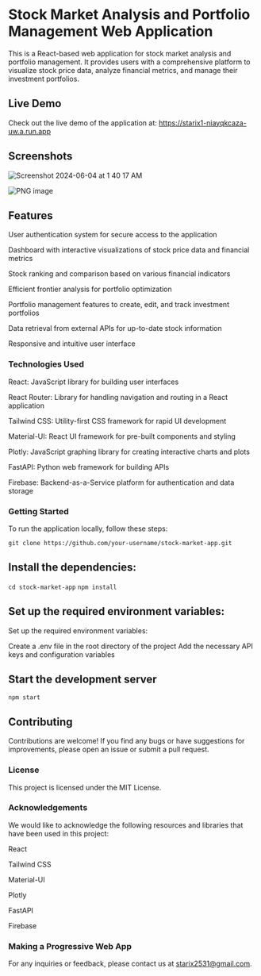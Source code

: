# Stock Market Analysis and Portfolio Management Web Application

This is a React-based web application for stock market analysis and portfolio management. It provides users with a comprehensive platform to visualize stock price data, analyze financial metrics, and manage their investment portfolios.

## Live Demo
Check out the live demo of the application at: https://starix1-niayqkcaza-uw.a.run.app

## Screenshots

![Screenshot 2024-06-04 at 1 40 17 AM](https://github.com/starix2531/stock_data_visualization/assets/74682270/c01bb8fe-b774-4fe4-9d7d-84d053ed9425)

![PNG image](https://github.com/starix2531/stock_data_visualization/assets/74682270/dc3a4fba-9de8-430d-a95b-07d6fe266671)


## Features

User authentication system for secure access to the application

Dashboard with interactive visualizations of stock price data and financial metrics

Stock ranking and comparison based on various financial indicators

Efficient frontier analysis for portfolio optimization

Portfolio management features to create, edit, and track investment portfolios

Data retrieval from external APIs for up-to-date stock information

Responsive and intuitive user interface

### Technologies Used

React: JavaScript library for building user interfaces

React Router: Library for handling navigation and routing in a React application

Tailwind CSS: Utility-first CSS framework for rapid UI development

Material-UI: React UI framework for pre-built components and styling

Plotly: JavaScript graphing library for creating interactive charts and plots

FastAPI: Python web framework for building APIs

Firebase: Backend-as-a-Service platform for authentication and data storage

### Getting Started

To run the application locally, follow these steps:

`git clone https://github.com/your-username/stock-market-app.git`

## Install the dependencies:

`cd stock-market-app`
`npm install`

## Set up the required environment variables:

Set up the required environment variables:

Create a .env file in the root directory of the project
Add the necessary API keys and configuration variables

## Start the development server

`npm start`


## Contributing

Contributions are welcome! If you find any bugs or have suggestions for improvements, please open an issue or submit a pull request.

### License

This project is licensed under the MIT License.

### Acknowledgements

We would like to acknowledge the following resources and libraries that have been used in this project:

React

Tailwind CSS

Material-UI

Plotly

FastAPI

Firebase

### Making a Progressive Web App

For any inquiries or feedback, please contact us at starix2531@gmail.com.

